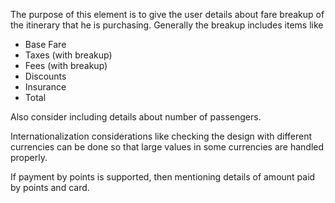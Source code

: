 The purpose of this element is to give the user details about fare breakup of the itinerary that he is purchasing. Generally the breakup includes items like
- Base Fare
- Taxes (with breakup)
- Fees (with breakup)
- Discounts
- Insurance
- Total

Also consider including details about number of passengers.

Internationalization considerations like checking the design with different currencies can be done so that large values in some currencies are handled properly. 

If payment by points is supported, then mentioning details of amount paid by points and card.  
